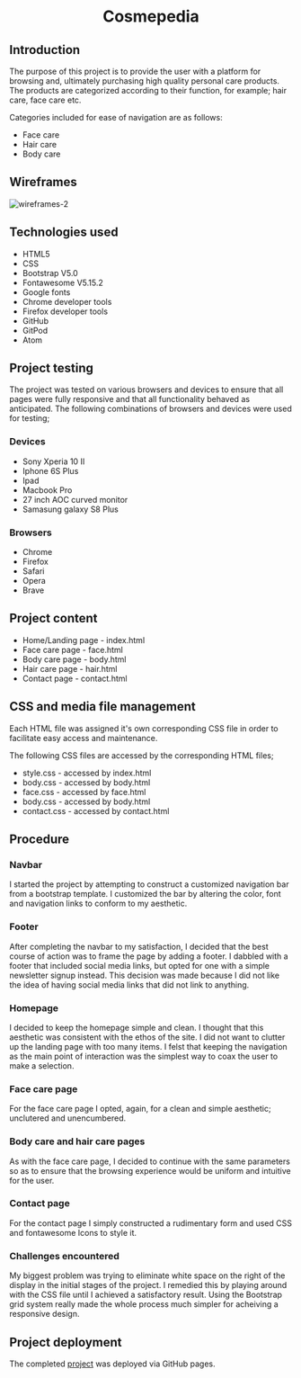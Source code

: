 <h1 align="center">Cosmepedia</h1>

## Introduction

The purpose of this project is to provide the user with a platform for browsing and, ultimately purchasing high quality personal care products.
The products are categorized according to their function, for example; hair care, face care etc.

Categories included for ease of navigation are as follows:

* Face care
* Hair care
* Body care

## Wireframes

![wireframes-2](https://user-images.githubusercontent.com/71509357/118900333-94aa5580-b908-11eb-9666-c3145ed65e1b.png)



## Technologies used

* HTML5
* CSS
* Bootstrap V5.0
* Fontawesome V5.15.2
* Google fonts
* Chrome developer tools
* Firefox developer tools
* GitHub
* GitPod
* Atom

## Project testing

The project was tested on various browsers and devices to ensure that all pages were fully responsive and that all functionality behaved as anticipated.
The following combinations of browsers and devices were used for testing;

### Devices
* Sony Xperia 10 II
* Iphone 6S Plus
* Ipad
* Macbook Pro
* 27 inch AOC curved monitor
* Samasung galaxy S8 Plus

### Browsers
* Chrome
* Firefox
* Safari
* Opera
* Brave

## Project content

* Home/Landing page - index.html
* Face care page - face.html
* Body care page - body.html
* Hair care page - hair.html
* Contact page - contact.html

## CSS and media file management

Each HTML file was assigned it's own corresponding CSS file in order to facilitate easy access and maintenance.

The following CSS files are accessed by the corresponding HTML files;

* style.css - accessed by index.html
* body.css - accessed by body.html
* face.css - accessed by face.html
* body.css - accessed by body.html
* contact.css - accessed by contact.html

## Procedure

### Navbar
I started the project by attempting to construct a customized navigation bar from a bootstrap template.
I customized the bar by altering the color, font and navigation links to conform to my aesthetic.

### Footer
After completing the navbar to my satisfaction, I decided that the best course of action was to frame the page by adding a footer.
I dabbled with a footer that included social media links, but opted for one with a simple newsletter signup instead. This decision was made because I did not like the idea of having social media links that did not link to anything.

### Homepage
I decided to keep the homepage simple and clean. I thought that this aesthetic was consistent with the ethos of the site. I did not want to clutter up the landing page with too many items. I felst that keeping the navigation as the main point of interaction was the simplest way to coax the user to make a selection.

### Face care page
For the face care page I opted, again, for a clean and simple aesthetic; unclutered and unencumbered.

### Body care and hair care pages
As with the face care page, I decided to continue with the same parameters so as to ensure that the browsing experience would be uniform and intuitive for the user.

### Contact page
For the contact page I simply constructed a rudimentary form and used CSS and fontawesome Icons to style it.

### Challenges encountered
My biggest problem was trying to eliminate white space on the right of the display in the initial stages of the project. I remedied this by playing around with the CSS file until I achieved a satisfactory result.
Using the Bootstrap grid system really made the whole process much simpler for acheiving a responsive design.

## Project deployment
The completed [project](https://cormacmccarth.github.io/Cosmepedia/) was deployed via GitHub pages.
